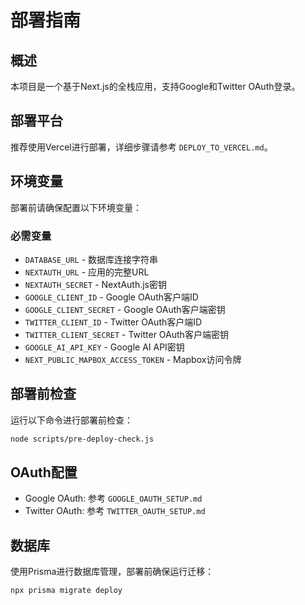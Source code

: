 # 部署指南

## 概述
本项目是一个基于Next.js的全栈应用，支持Google和Twitter OAuth登录。

## 部署平台
推荐使用Vercel进行部署，详细步骤请参考 `DEPLOY_TO_VERCEL.md`。

## 环境变量
部署前请确保配置以下环境变量：

### 必需变量
- `DATABASE_URL` - 数据库连接字符串
- `NEXTAUTH_URL` - 应用的完整URL
- `NEXTAUTH_SECRET` - NextAuth.js密钥
- `GOOGLE_CLIENT_ID` - Google OAuth客户端ID
- `GOOGLE_CLIENT_SECRET` - Google OAuth客户端密钥
- `TWITTER_CLIENT_ID` - Twitter OAuth客户端ID
- `TWITTER_CLIENT_SECRET` - Twitter OAuth客户端密钥
- `GOOGLE_AI_API_KEY` - Google AI API密钥
- `NEXT_PUBLIC_MAPBOX_ACCESS_TOKEN` - Mapbox访问令牌

## 部署前检查
运行以下命令进行部署前检查：
```bash
node scripts/pre-deploy-check.js
```

## OAuth配置
- Google OAuth: 参考 `GOOGLE_OAUTH_SETUP.md`
- Twitter OAuth: 参考 `TWITTER_OAUTH_SETUP.md`

## 数据库
使用Prisma进行数据库管理，部署前确保运行迁移：
```bash
npx prisma migrate deploy
```